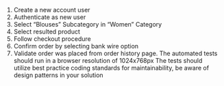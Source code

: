 

1.	Create a new account user
2.	Authenticate as new user
3.	Select “Blouses” Subcategory in “Women” Category
4.	Select resulted product
5.	Follow checkout procedure
6.	Confirm order by selecting bank wire option
7.	Validate order was placed from order history page.
The automated tests should run in a browser resolution of 1024x768px
The tests should utilize best practice coding standards for maintainability, be aware of design patterns in your solution
